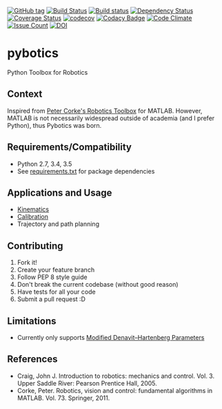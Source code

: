 [![GitHub tag](https://img.shields.io/github/tag/nnadeau/pybotics.svg?maxAge=2592000?style=flat-square)](https://github.com/nnadeau/pybotics/releases)
[![Build Status](https://travis-ci.org/nnadeau/pybotics.svg?branch=master)](https://travis-ci.org/nnadeau/pybotics)
[![Build status](https://ci.appveyor.com/api/projects/status/n8u6lt449f1l985o/branch/master?svg=true)](https://ci.appveyor.com/project/nnadeau/pybotics/branch/master)
[![Dependency Status](https://www.versioneye.com/user/projects/57d87a4a7129660045cf3a58/badge.svg?style=flat-square)](https://www.versioneye.com/user/projects/57d87a4a7129660045cf3a58)
[![Coverage Status](https://coveralls.io/repos/github/nnadeau/pybotics/badge.svg?branch=master)](https://coveralls.io/github/nnadeau/pybotics?branch=master)
[![codecov](https://codecov.io/gh/nnadeau/pybotics/branch/master/graph/badge.svg)](https://codecov.io/gh/nnadeau/pybotics)
[![Codacy Badge](https://api.codacy.com/project/badge/Grade/9d4f77b167874a049e97731181e2b53a)](https://www.codacy.com/app/nicholas-nadeau/pybotics?utm_source=github.com&amp;utm_medium=referral&amp;utm_content=nnadeau/pybotics&amp;utm_campaign=Badge_Grade)
[![Code Climate](https://codeclimate.com/github/nnadeau/pybotics/badges/gpa.svg)](https://codeclimate.com/github/nnadeau/pybotics)
[![Issue Count](https://codeclimate.com/github/nnadeau/pybotics/badges/issue_count.svg)](https://codeclimate.com/github/nnadeau/pybotics)
[![DOI](https://zenodo.org/badge/66797360.svg)](https://zenodo.org/badge/latestdoi/66797360)

# pybotics
Python Toolbox for Robotics

## Context
Inspired from [Peter Corke's Robotics Toolbox](http://www.petercorke.com/Robotics_Toolbox.html) for MATLAB. However, MATLAB is not necessarily widespread outside of academia (and I prefer Python), thus Pybotics was born.

## Requirements/Compatibility
- Python 2.7, 3.4, 3.5
- See [requirements.txt](requirements.txt) for package dependencies

## Applications and Usage
- [Kinematics](examples/example_kinematics.ipynb)
- [Calibration](examples/example_calibration.ipynb)
- Trajectory and path planning

## Contributing
1. Fork it!
2. Create your feature branch
3. Follow PEP 8 style guide
1. Don't break the current codebase (without good reason)
1. Have tests for all your code
5. Submit a pull request :D

## Limitations
- Currently only supports [Modified Denavit–Hartenberg Parameters](https://en.wikipedia.org/wiki/Denavit%E2%80%93Hartenberg_parameters#Modified_DH_parameters)

## References
- Craig, John J. Introduction to robotics: mechanics and control. Vol. 3. Upper Saddle River: Pearson Prentice Hall, 2005.
- Corke, Peter. Robotics, vision and control: fundamental algorithms in MATLAB. Vol. 73. Springer, 2011.
